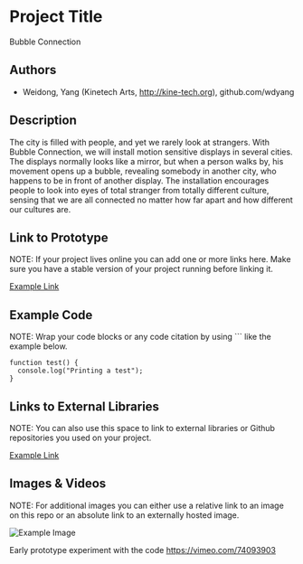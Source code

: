 # Project Title
Bubble Connection

## Authors
- Weidong, Yang (Kinetech Arts, http://kine-tech.org), github.com/wdyang

## Description
The city is filled with people, and yet we rarely look at strangers. With Bubble Connection, we will install motion sensitive displays in several cities. The displays normally looks like a mirror, but when a person walks by, his movement opens up a bubble, revealing somebody in another city, who happens to be in front of another display. The installation encourages people to look into eyes of total stranger from totally different culture, sensing that we are all connected no matter how far apart and how different our cultures are.


## Link to Prototype
NOTE: If your project lives online you can add one or more links here. Make sure you have a stable version of your project running before linking it.

[Example Link](http://www.google.com "Example Link")

## Example Code
NOTE: Wrap your code blocks or any code citation by using ``` like the example below.
```
function test() {
  console.log("Printing a test");
}
```
## Links to External Libraries
 NOTE: You can also use this space to link to external libraries or Github repositories you used on your project.

[Example Link](http://www.google.com "Example Link")

## Images & Videos
NOTE: For additional images you can either use a relative link to an image on this repo or an absolute link to an externally hosted image.

![Example Image](project_images/cover.jpg?raw=true "Example Image")

Early prototype experiment with the code
https://vimeo.com/74093903
